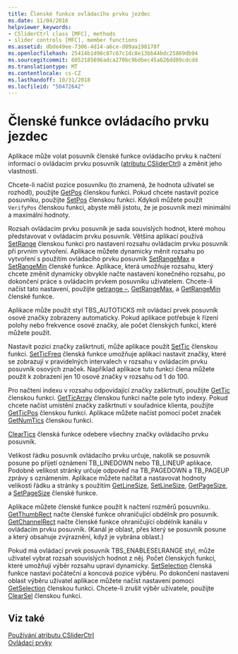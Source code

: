 ```yaml
---
title: Členské funkce ovládacího prvku jezdec
ms.date: 11/04/2016
helpviewer_keywords:
- CSliderCtrl class [MFC], methods
- slider controls [MFC], member functions
ms.assetid: dbde49ee-7306-4d14-a6ce-d09aa198178f
ms.openlocfilehash: 25414b1d98c87c67c1dc8e13bb44bdc25869db94
ms.sourcegitcommit: 6052185696adca270bc9bdbec45a626dd89cdcdd
ms.translationtype: MT
ms.contentlocale: cs-CZ
ms.lasthandoff: 10/31/2018
ms.locfileid: "50472642"
---
```

# <a name="slider-control-member-functions"></a>Členské funkce ovládacího prvku jezdec

Aplikace může volat posuvník členské funkce ovládacího prvku k načtení informací o ovládacím prvku posuvník ([atributu CSliderCtrl](../mfc/reference/csliderctrl-class.md)) a změnit jeho vlastnosti.

Chcete-li načíst pozice posuvníku (to znamená, že hodnota uživatel se rozhodl), použijte [GetPos](../mfc/reference/csliderctrl-class.md#getpos) členskou funkci. Pokud chcete nastavit pozice posuvníku, použijte [SetPos](../mfc/reference/csliderctrl-class.md#setpos) členskou funkci. Kdykoli můžete použít `VerifyPos` členskou funkci, abyste měli jistotu, že je posuvník mezi minimální a maximální hodnoty.

Rozsah ovládacím prvku posuvník je sada souvislých hodnot, které mohou představovat v ovládacím prvku posuvník. Většina aplikací používá [SetRange](../mfc/reference/csliderctrl-class.md#setrange) členskou funkci pro nastavení rozsahu ovládacím prvku posuvník při prvním vytvoření. Aplikace můžete dynamicky měnit rozsahu po vytvoření s použitím ovládacího prvku posuvník [SetRangeMax](../mfc/reference/csliderctrl-class.md#setrangemax) a [SetRangeMin](../mfc/reference/csliderctrl-class.md#setrangemin) členské funkce. Aplikace, která umožňuje rozsahu, který chcete změnit dynamicky obvykle načte nastavení konečného rozsahu, po dokončení práce s ovládacím prvkem posuvníku uživatelem. Chcete-li načíst tato nastavení, použijte [getrange –](../mfc/reference/csliderctrl-class.md#getrange), [GetRangeMax](../mfc/reference/csliderctrl-class.md#getrangemax), a [GetRangeMin](../mfc/reference/csliderctrl-class.md#getrangemin) členské funkce.

Aplikace může použít styl TBS_AUTOTICKS mít ovládací prvek posuvník osové značky zobrazeny automaticky. Pokud aplikace potřebuje k řízení polohy nebo frekvence osové značky, ale počet členských funkcí, které můžete použít.

Nastavit pozici značky zaškrtnutí, může aplikace použít [SetTic](../mfc/reference/csliderctrl-class.md#settic) členskou funkci. [SetTicFreq](../mfc/reference/csliderctrl-class.md#setticfreq) členská funkce umožňuje aplikaci nastavit značky, které se zobrazují v pravidelných intervalech v rozsahu v ovládacím prvku posuvník osových značek. Například aplikace tuto funkci člena můžete použít k zobrazení jen 10 osové značky v rozsahu od 1 do 100.

Pro načtení indexu v rozsahu odpovídající značky zaškrtnutí, použijte [GetTic](../mfc/reference/csliderctrl-class.md#gettic) členskou funkci. [GetTicArray](../mfc/reference/csliderctrl-class.md#getticarray) členskou funkci načte pole tyto indexy. Pokud chcete načíst umístění značky zaškrtnutí v souřadnice klienta, použijte [GetTicPos](../mfc/reference/csliderctrl-class.md#getticpos) členskou funkci. Aplikace můžete načíst pomocí počet značek [GetNumTics](../mfc/reference/csliderctrl-class.md#getnumtics) členskou funkci.

[ClearTics](../mfc/reference/csliderctrl-class.md#cleartics) členská funkce odebere všechny značky ovládacího prvku posuvník.

Velikost řádku posuvník ovládacího prvku určuje, nakolik se posuvník posune po přijetí oznámení TB_LINEDOWN nebo TB_LINEUP aplikace. Podobně velikost stránky určuje odpověď na TB_PAGEDOWN a TB_PAGEUP zprávy s oznámením. Aplikace můžete načítat a nastavovat hodnoty velikosti řádku a stránky s použitím [GetLineSize](../mfc/reference/csliderctrl-class.md#getlinesize), [SetLineSize](../mfc/reference/csliderctrl-class.md#setlinesize), [GetPageSize](../mfc/reference/csliderctrl-class.md#getpagesize), a [SetPageSize](../mfc/reference/csliderctrl-class.md#setpagesize) členské funkce.

Aplikace můžete členské funkce použít k načtení rozměrů posuvníku. [GetThumbRect](../mfc/reference/csliderctrl-class.md#getthumbrect) načte členské funkce ohraničující obdélník pro posuvník. [GetChannelRect](../mfc/reference/csliderctrl-class.md#getchannelrect) načte členské funkce ohraničující obdélník kanálu v ovládacím prvku posuvník. (Kanál je oblast, přes který se posuvník posune a který obsahuje zvýraznění, když je vybrána oblast.)

Pokud má ovládací prvek posuvník TBS_ENABLESELRANGE styl, může uživatel vybrat rozsah souvislých hodnot z něj. Počet členských funkcí, které umožňují výběr rozsahu upraví dynamicky. [SetSelection](../mfc/reference/csliderctrl-class.md#setselection) členská funkce nastaví počáteční a koncová pozice výběru. Po dokončení nastavení oblast výběru uživatel aplikace můžete načíst nastavení pomocí [GetSelection](../mfc/reference/csliderctrl-class.md#getselection) členskou funkci. Chcete-li zrušit výběr uživatele, použijte [ClearSel](../mfc/reference/csliderctrl-class.md#clearsel) členskou funkci.

## <a name="see-also"></a>Viz také

[Používání atributu CSliderCtrl](../mfc/using-csliderctrl.md)<br/>
[Ovládací prvky](../mfc/controls-mfc.md)

